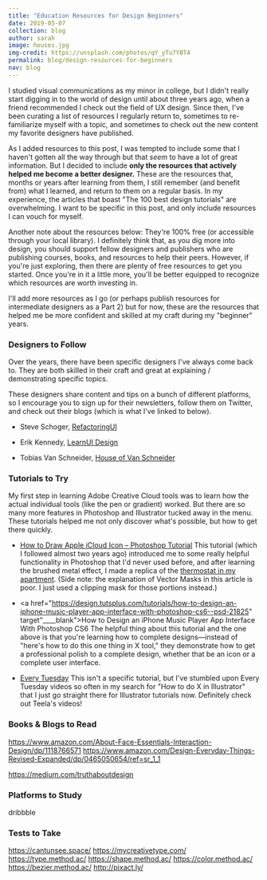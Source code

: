 ```yaml
---
title: "Education Resources for Design Beginners"
date: 2019-05-07
collection: blog
author: sarah
image: houses.jpg
img-credit: https://unsplash.com/photos/qY_yTu7YBT4
permalink: blog/design-resources-for-beginners
nav: blog
---
```


I studied visual communications as my minor in college, but I didn't really start digging in to the world of design until about three years ago, when a friend recommended I check out the field of UX design. Since then, I've been curating a list of resources I regularly return to, sometimes to re-familiarize myself with a topic, and sometimes to check out the new content my favorite designers have published.

As I added resources to this post, I was tempted to include some that I haven't gotten all the way through but that *seem* to have a lot of great information. But I decided to include **only the resources that actively helped me become a better designer.** These are the resources that, months or years after learning from them, I still remember (and benefit from) what I learned, and return to them on a regular basis. In my experience, the articles that boast "The 100 best design tutorials" are overwhelming. I want to be specific in this post, and only include resources I can vouch for myself.

Another note about the resources below: They're 100% free (or accessible through your local library). I definitely think that, as you dig more into design, you should support fellow designers and publishers who are publishing courses, books, and resources to help their peers. However, if you're just exploring, then there are plenty of free resources to get you started. Once you're in it a little more, you'll be better equipped to recognize which resources are worth investing in.

I'll add more resources as I go (or perhaps publish resources for intermediate designers as a Part 2) but for now, these are the resources that helped me be more confident and skilled at my craft during my "beginner" years.

### Designers to Follow

Over the years, there have been specific designers I've always come back to. They are both skilled in their craft and great at explaining / demonstrating specific topics.

These designers share content and tips on a bunch of different platforms, so I encourage you to sign up for their newsletters, follow them on Twitter, and check out their blogs (which is what I've linked to below).

* Steve Schoger, <a href="https://refactoringui.com/" target="____blank">RefactoringUI</a>

* Erik Kennedy, <a href="https://learnui.design/blog/" target="____blank">LearnUI Design</a>

* Tobias Van Schneider, <a href="https://www.vanschneider.com/" target="____blank">House of Van Schneider</a>

### Tutorials to Try

My first step in learning Adobe Creative Cloud tools was to learn how the actual individual tools (like the pen or gradient) worked. But there are so many more features in Photoshop and Illustrator tucked away in the menu. These tutorials helped me not only discover what's possible, but how to get there quickly.

* <a href="https://www.hongkiat.com/blog/apple-icloud-photoshop-tutorial/" target="____blank">How to Draw Apple iCloud Icon – Photoshop Tutorial</a>
This tutorial (which I followed almost two years ago) introduced me to some really helpful functionality in Photoshop that I'd never used before, and after learning the brushed metal effect, I made a replica of the <a href="https://dribbble.com/shots/3262723-Thermostat" target="____blank">thermostat in my apartment</a>. (Side note: the explanation of Vector Masks in this article is poor. I just used a clipping mask for those portions instead.)

* <a href="https://design.tutsplus.com/tutorials/how-to-design-an-iphone-music-player-app-interface-with-photoshop-cs6--psd-21825" target"____blank">How to Design an iPhone Music Player App Interface With Photoshop CS6</a>
The helpful thing about this tutorial and the one above is that you're learning how to complete designs—instead of "here's how to do this one thing in X tool," they demonstrate how to get a professional polish to a complete design, whether that be an icon or a complete user interface.

* <a href=" " target="____blank">Every Tuesday</a>
This isn't a specific tutorial, but I've stumbled upon Every Tuesday videos so often in my search for "How to do X in Illustrator" that I just go straight there for Illustrator tutorials now. Definitely check out Teela's videos!

### Books & Blogs to Read

https://www.amazon.com/About-Face-Essentials-Interaction-Design/dp/1118766571
https://www.amazon.com/Design-Everyday-Things-Revised-Expanded/dp/0465050654/ref=sr_1_1

https://medium.com/truthaboutdesign

### Platforms to Study

dribbble

### Tests to Take

https://cantunsee.space/
https://mycreativetype.com/
https://type.method.ac/
https://shape.method.ac/
https://color.method.ac/
https://bezier.method.ac/
http://pixact.ly/
